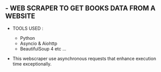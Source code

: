 ## - WEB SCRAPER TO GET BOOKS DATA FROM A WEBSITE

+ TOOLS USED :

  - Python 
  - Asyncio & Aiohttp
  - BeautifulSoup 4
    etc ...

+ This webscraper use asynchronous requests that enhance execution time exceptionally.
